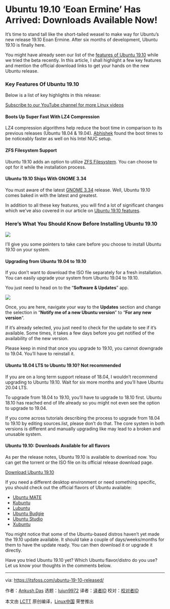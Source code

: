[#]: collector: (lujun9972)
[#]: translator: ( )
[#]: reviewer: ( )
[#]: publisher: ( )
[#]: url: ( )
[#]: subject: (Ubuntu 19.10 ‘Eoan Ermine’ Has Arrived: Downloads Available Now!)
[#]: via: (https://itsfoss.com/ubuntu-19-10-released/)
[#]: author: (Ankush Das https://itsfoss.com/author/ankush/)

Ubuntu 19.10 ‘Eoan Ermine’ Has Arrived: Downloads Available Now!
======

It’s time to stand tall like the short-tailed weasel to make way for Ubuntu’s new release 19.10 Eoan Ermine. After six months of development, Ubuntu 19.10 is finally here.

You might have already seen our list of the [features of Ubuntu 19.10][1] while we tried the beta recently. In this article, I shall highlight a few key features and mention the official download links to get your hands on the new Ubuntu release.

### Key Features Of Ubuntu 19.10

Below is a list of key highlights in this release:

[Subscribe to our YouTube channel for more Linux videos][2]

#### Boots Up Super Fast With LZ4 Compression

LZ4 compression algorithms help reduce the boot time in comparison to its previous releases (Ubuntu 18.04 &amp; 19.04). [Abhishek][3] found the boot times to be noticeably faster as well on his Intel NUC setup.

#### ZFS Filesystem Support

Ubuntu 19.10 adds an option to utilize [ZFS Filesystem][4]. You can choose to opt for it while the installation process.

#### Ubuntu 19.10 Ships With GNOME 3.34

You must aware of the latest [GNOME 3.34][5] release. Well, Ubuntu 19.10 comes baked in with the latest and greatest.

In addition to all these key features, you will find a lot of significant changes which we’ve also covered in our article on [Ubuntu 19.10 features][1].

### Here’s What You Should Know Before Installing Ubuntu 19.10

![][6]

I’ll give you some pointers to take care before you choose to install Ubuntu 19.10 on your system.

#### Upgrading from Ubuntu 19.04 to 19.10

If you don’t want to download the ISO file separately for a fresh installation. You can easily upgrade your system from Ubuntu 19.04 to 19.10.

You just need to head on to the “**Software &amp; Updates**” app.

![][7]

Once, you are here, navigate your way to the **Updates** section and change the selection in “**Notify me of a new Ubuntu version**” to “**For any new version**“.

If it’s already selected, you just need to check for the update to see if it’s available. Some times, it takes a few days before you get notified of the availability of the new version.

Please keep in mind that once you upgrade to 19.10, you cannot downgrade to 19.04. You’ll have to reinstall it.

#### Ubuntu 18.04 LTS to Ubuntu 19.10? Not recommended

If you are on a long term support release of 18.04, I wouldn’t recommend upgrading to Ubuntu 19.10. Wait for six more months and you’ll have Ubuntu 20.04 LTS.

To upgrade from 18.04 to 19.10, you’ll have to upgrade to 18.10 first. Ubuntu 18.10 has reached end of life already so you might not even see the option to upgrade to 19.04.

If you come across tutorials describing the process to upgrade from 18.04 to 19.10 by editing sources.list, please don’t do that. The core system in both versions is different and manually upgrading like may lead to a broken and unusable system.

#### Ubuntu 19.10: Downloads Available for all flavors

As per the release notes, Ubuntu 19.10 is available to download now. You can get the torrent or the ISO file on its official release download page.

[Download Ubuntu 19.10][8]

If you need a different desktop environment or need something specific, you should check out the official flavors of Ubuntu available:

  * [Ubuntu MATE][9]
  * [Kubuntu][10]
  * [Lubuntu][11]
  * [Ubuntu Budgie][12]
  * [Ubuntu Studio][13]
  * [Xubuntu][14]



You might notice that some of the Ubuntu-based distros haven’t yet made the 19.10 update available. It should take a couple of days/weeks/months for them to have the update ready. You can then download it or upgrade it directly.

Have you tried Ubuntu 19.10 yet? Which Ubuntu flavor/distro do you use? Let us know your thoughts in the comments below.

--------------------------------------------------------------------------------

via: https://itsfoss.com/ubuntu-19-10-released/

作者：[Ankush Das][a]
选题：[lujun9972][b]
译者：[译者ID](https://github.com/译者ID)
校对：[校对者ID](https://github.com/校对者ID)

本文由 [LCTT](https://github.com/LCTT/TranslateProject) 原创编译，[Linux中国](https://linux.cn/) 荣誉推出

[a]: https://itsfoss.com/author/ankush/
[b]: https://github.com/lujun9972
[1]: https://itsfoss.com/ubuntu-19-10-release-feature/
[2]: https://www.youtube.com/c/itsfoss?sub_confirmation=1
[3]: https://itsfoss.com/author/abhishek/
[4]: https://itsfoss.com/what-is-zfs/
[5]: https://itsfoss.com/gnome-3-34-release/
[6]: https://i0.wp.com/itsfoss.com/wp-content/uploads/2019/10/ubuntu_19_10_available.jpg?resize=800%2C450&ssl=1
[7]: https://i0.wp.com/itsfoss.com/wp-content/uploads/2019/10/software-updates-ubuntu-19-04.jpg?ssl=1
[8]: https://www.ubuntu.com/download/desktop
[9]: https://ubuntu-mate.org/download/
[10]: https://kubuntu.org/getkubuntu/
[11]: https://lubuntu.me/cosmic-released/
[12]: https://ubuntubudgie.org/downloads
[13]: https://ubuntustudio.org/download/
[14]: https://xubuntu.org/download/
